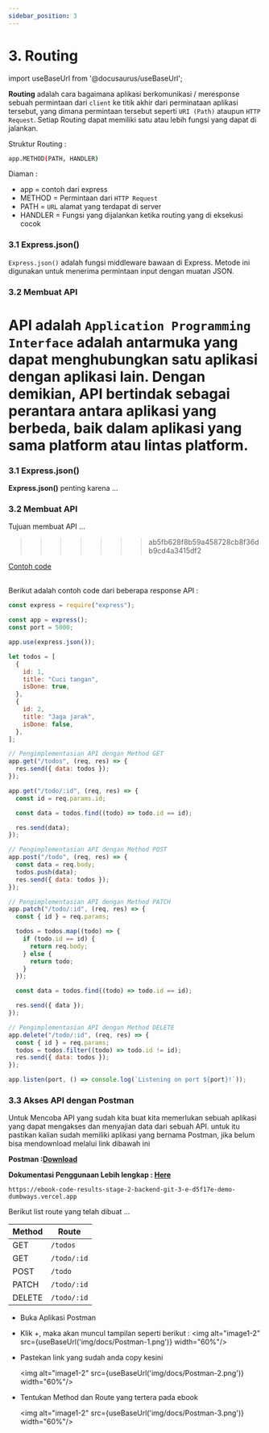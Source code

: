 ```yaml
---
sidebar_position: 3
---
```


# 3. Routing

import useBaseUrl from '@docusaurus/useBaseUrl';

**Routing** adalah cara bagaimana aplikasi berkomunikasi / meresponse sebuah permintaan dari `client` ke titik akhir dari perminataan aplikasi tersebut, yang dimana permintaan tersebut seperti `URI (Path)` ataupun `HTTP Request`. Setiap Routing dapat memiliki satu atau lebih fungsi yang dapat di jalankan.

Struktur Routing :

```bash
app.METHOD(PATH, HANDLER)
```

Diaman :

- app = contoh dari express
- METHOD = Permintaan dari `HTTP Request`
- PATH = `URL` alamat yang terdapat di server
- HANDLER = Fungsi yang dijalankan ketika routing yang di eksekusi cocok

### 3.1 Express.json()

`Express.json()` adalah fungsi middleware bawaan di Express. Metode ini digunakan untuk menerima permintaan input dengan muatan JSON.

### 3.2 Membuat API

**API** adalah `Application Programming Interface` adalah antarmuka yang dapat menghubungkan satu aplikasi dengan aplikasi lain. Dengan demikian, API bertindak sebagai perantara antara aplikasi yang berbeda, baik dalam aplikasi yang sama
platform atau lintas platform.
=======

### 3.1 Express.json()

**Express.json()** penting karena ...

### 3.2 Membuat API

Tujuan membuat API ...

> > > > > > > ab5fb628f8b59a458728cb8f36db9cd4a3415df2

<a class="btn-example-code" href="https://github.com/demo-dumbways/ebook-code-results-stage-2-backend/blob/2-expressjs-fundamental/package.json">
Contoh code
</a>

<br />
<br />

Berikut adalah contoh code dari beberapa response API :

```js {21-32,34-39,41-56,58-63} title=index.js
const express = require("express");

const app = express();
const port = 5000;

app.use(express.json());

let todos = [
  {
    id: 1,
    title: "Cuci tangan",
    isDone: true,
  },
  {
    id: 2,
    title: "Jaga jarak",
    isDone: false,
  },
];

// Pengimplementasian API dengan Method GET
app.get("/todos", (req, res) => {
  res.send({ data: todos });
});

app.get("/todo/:id", (req, res) => {
  const id = req.params.id;

  const data = todos.find((todo) => todo.id == id);

  res.send(data);
});

// Pengimplementasian API dengan Method POST
app.post("/todo", (req, res) => {
  const data = req.body;
  todos.push(data);
  res.send({ data: todos });
});

// Pengimplementasian API dengan Method PATCH
app.patch("/todo/:id", (req, res) => {
  const { id } = req.params;

  todos = todos.map((todo) => {
    if (todo.id == id) {
      return req.body;
    } else {
      return todo;
    }
  });

  const data = todos.find((todo) => todo.id == id);

  res.send({ data });
});

// Pengimplementasian API dengan Method DELETE
app.delete("/todo/:id", (req, res) => {
  const { id } = req.params;
  todos = todos.filter((todo) => todo.id != id);
  res.send({ data: todos });
});

app.listen(port, () => console.log(`Listening on port ${port}!`));
```

### 3.3 Akses API dengan Postman

Untuk Mencoba API yang sudah kita buat kita memerlukan sebuah aplikasi yang dapat mengakses dan menyajian data dari sebuah API. untuk itu pastikan kalian sudah memiliki aplikasi yang bernama Postman, jika belum bisa mendownload melalui link dibawah ini

**Postman :[Download](https://www.postman.com/downloads/?utm_source=postman-home)**

**Dokumentasi Penggunaan Lebih lengkap : [Here](https://learning.postman.com/docs/sending-requests/requests/)**

```link title=baseUrl
https://ebook-code-results-stage-2-backend-git-3-e-d5f17e-demo-dumbways.vercel.app
```

Berikut list route yang telah dibuat ...

| Method | Route       |
| ------ | ----------- |
| GET    | `/todos`    |
| GET    | `/todo/:id` |
| POST   | `/todo`     |
| PATCH  | `/todo/:id` |
| DELETE | `/todo/:id` |

- Buka Aplikasi Postman
- Klik +, maka akan muncul tampilan seperti berikut :
  <img alt="image1-2" src={useBaseUrl('img/docs/Postman-1.png')} width="60%"/>
- Pastekan link yang sudah anda copy kesini

  <img alt="image1-2" src={useBaseUrl('img/docs/Postman-2.png')} width="60%"/>

- Tentukan Method dan Route yang tertera pada ebook

  <img alt="image1-2" src={useBaseUrl('img/docs/Postman-3.png')} width="60%"/>

